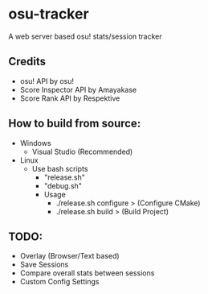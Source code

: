 # osu-tracker
A web server based osu! stats/session tracker

## Credits
- osu! API by osu!
- Score Inspector API by Amayakase
- Score Rank API by Respektive

## How to build from source:
- Windows
  - Visual Studio (Recommended)
- Linux
  - Use bash scripts
    - "release.sh"
    - "debug.sh"
    - Usage
      - ./release.sh configure > (Configure CMake)
      - ./release.sh build > (Build Project)

## TODO:
- Overlay (Browser/Text based)
- Save Sessions
- Compare overall stats between sessions
- Custom Config Settings
